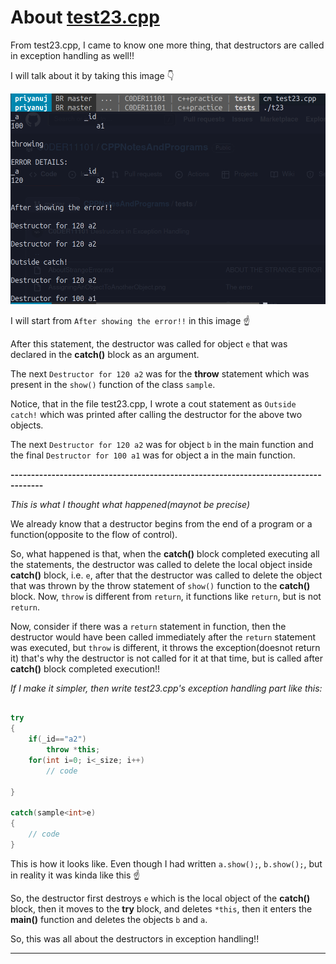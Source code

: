 # About [test23.cpp](https://github.com/C0DER11101/CPPNotesAndPrograms/blob/master/tests/test23.cpp)

From test23.cpp, I came to know one more thing, that destructors are called in exception handling as well!!

I will talk about it by taking this image :point_down:

![image](https://github.com/C0DER11101/CPPNotesAndPrograms/blob/master/tests/DestructorsInExceptionHandling.png?raw=true)

I will start from `After showing the error!!` in this image :point_up:

After this statement, the destructor was called for object `e` that was declared in the **catch()** block as an argument.

The next `Destructor for 120 a2` was for the **throw** statement which was present in the `show()` function of the class `sample`.

Notice, that in the file test23.cpp, I wrote a cout statement as `Outside catch!` which was printed after calling the destructor for the above two objects.

The next `Destructor for 120 a2` was for object `b` in the main function and the final `Destructor for 100 a1` was for object a in the main function.

**------------------------------------------------------------------------------------**

_This is what I thought what happened(maynot be precise)_

We already know that a destructor begins from the end of a program or a function(opposite to the flow of control).

So, what happened is that, when the **catch()** block completed executing all the statements, the destructor was called to delete the local object inside **catch()** block, i.e. `e`, after that the destructor was called to delete the object that was thrown by the throw statement of `show()` function to the **catch()** block. Now, `throw` is different from `return`, it functions like `return`, but is not `return`.

Now, consider if there was a `return` statement in function, then the destructor would have been called immediately after the `return` statement was executed, but `throw` is different, it throws the exception(doesnot return it) that's why the destructor is not called for it at that time, but is called after **catch()** block completed execution!!

_If I make it simpler, then write test23.cpp's exception handling part like this:_

```c++

try
{
	if(_id=="a2")
		throw *this;
	for(int i=0; i<_size; i++)
		// code
	
}

catch(sample<int>e)
{
	// code
}
```

This is how it looks like. Even though I had written `a.show();`, `b.show();`, but in reality it was kinda like this :point_up:

So, the destructor first destroys `e` which is the local object of the **catch()** block, then it moves to the **try** block, and deletes `*this`, then it enters the **main()** function and deletes the objects `b` and `a`.

So, this was all about the destructors in exception handling!!

---
